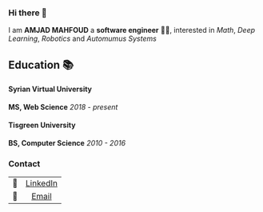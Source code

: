 ### Hi there 👋

I am **AMJAD MAHFOUD** a **software engineer** 👨‍💻, interested in *Math*, *Deep Learning*, *Robotics* and *Automumus Systems*  

## Education :books:


#### Syrian Virtual University
**MS, Web Science**
*2018 - present*

#### Tisgreen University
**BS, Computer Science**
*2010 - 2016*


### Contact

| | |
|:----:|:---:|
|:link: | [LinkedIn](https://www.linkedin.com/in/amjad-mahfoud/)|
|:incoming_envelope: | [Email](mailto:amjad.y.mahfoud@gmail.com)|
